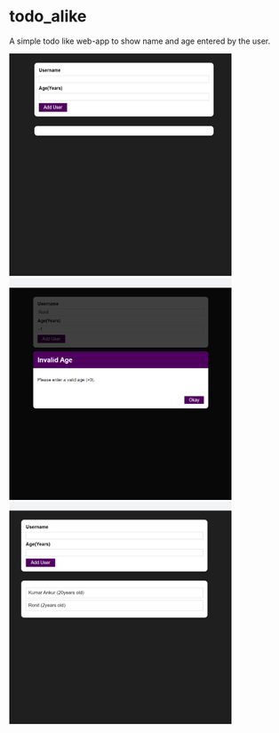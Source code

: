 # todo_alike
A simple todo like web-app to show name and age entered by the user.

<img src="images/Screenshot1.png" height="400px" width="400px">
<img src="images/Screenshot2.png" height="400px" width="400px">
<img src="images/Screenshot3.png" height="400px" width="400px">
